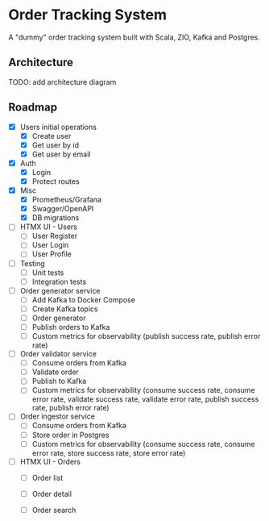 # Order Tracking System

A "dummy" order tracking system built with Scala, ZIO, Kafka and Postgres.

## Architecture

TODO: add architecture diagram

## Roadmap

- [x] Users initial operations
  - [x] Create user
  - [x] Get user by id
  - [x] Get user by email
- [x] Auth
  - [x] Login
  - [x] Protect routes
- [x] Misc
  - [x] Prometheus/Grafana
  - [x] Swagger/OpenAPI
  - [x] DB migrations
- [ ] HTMX UI - Users
  - [ ] User Register
  - [ ] User Login
  - [ ] User Profile
- [ ] Testing
  - [ ] Unit tests
  - [ ] Integration tests
- [ ] Order generator service
  - [ ] Add Kafka to Docker Compose
  - [ ] Create Kafka topics
  - [ ] Order generator
  - [ ] Publish orders to Kafka
  - [ ] Custom metrics for observability (publish success rate, publish error rate)
- [ ] Order validator service
  - [ ] Consume orders from Kafka
  - [ ] Validate order
  - [ ] Publish to Kafka
  - [ ] Custom metrics for observability (consume success rate, consume error rate, validate success rate, validate error rate, publish success rate, publish error rate)
- [ ] Order ingestor service
  - [ ] Consume orders from Kafka
  - [ ] Store order in Postgres
  - [ ] Custom metrics for observability (consume success rate, consume error rate, store success rate, store error rate)
- [ ] HTMX UI - Orders
  - [ ] Order list
  - [ ] Order detail
  - [ ] Order search

